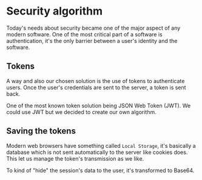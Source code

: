 # Security algorithm
Today's needs about security became one of the major aspect of any modern software. One of the most critical part of a software is authentication, it's the only barrier between a user's identity and the software.

## Tokens
A way and also our chosen solution is the use of tokens to authenticate users. Once the user's credentials are sent to the server, a token is sent back.

One of the most known token solution being JSON Web Token (JWT). We could use JWT but we decided to create our own algorithm.

## Saving the tokens
Modern web browsers have something called `Local Storage`, it's basically a database which is not sent automatically to the server like cookies does. This let us manage the token's transmission as we like.

To kind of "hide" the session's data to the user, it's transformed to Base64.
